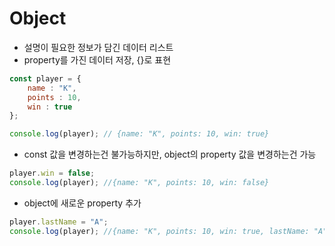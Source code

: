 # Object
- 설명이 필요한 정보가 담긴 데이터 리스트
- property를 가진 데이터 저장, {}로 표현

```javascript
const player = {
    name : "K",
    points : 10,
    win : true
};

console.log(player); // {name: "K", points: 10, win: true}
```

- const 값을 변경하는건 불가능하지만, object의 property 값을 변경하는건 가능
```javascript
player.win = false;
console.log(player); //{name: "K", points: 10, win: false}
```

- object에 새로운 property 추가
```javascript
player.lastName = "A";
console.log(player); //{name: "K", points: 10, win: true, lastName: "A"}
```
